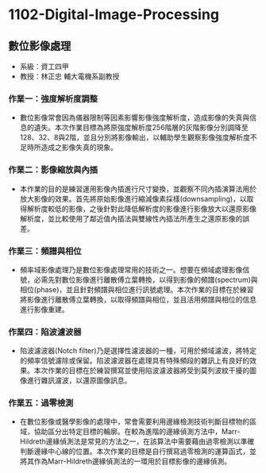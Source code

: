 # 1102-Digital-Image-Processing
## 數位影像處理

- 系級：資工四甲
- 教授：林正忠 輔大電機系副教授

### 作業一：強度解析度調整
- 數位影像常會因為儀器限制等因素影響影像強度解析度，造成影像的失真與信息的遺失。本次作業目標為將原強度解析度256階層的灰階影像分別調降至128、32、8與2階，並且分別將影像輸出，以輔助學生觀察影像強度解析度不足時所造成之影像失真的現象。
### 作業二：影像縮放與內插
- 本作業的目的是練習運用影像內插進行尺寸變換，並觀察不同內插演算法用於放大影像的效果。首先將原始影像進行縮減像素採樣(downsampling)，以取得解析度較低的影像，之後針對此降低解析度的影像進行影像放大以還原影像解析度，並比較使用了鄰近值內插法與雙線性內插法所產生之還原影像的誤差。
### 作業三：頻譜與相位
- 頻率域影像處理乃是數位影像處理常用的技術之一。想要在頻域處理影像信號，必需先對數位影像進行離散傅立葉轉換，以得到影像的頻譜(spectrum)與相位(phase)，並且針對頻譜與相位進行訊號處理。本次作業的目標在於練習將影像進行離散傅立葉轉換，以取得頻譜與相位，並且活用頻譜與相位的信息進行影像重建。
### 作業四：陷波濾波器
- 陷波濾波器(Notch filter)乃是選擇性濾波器的一種，可用於頻域濾波，將特定的頻率信號濾除或保留。陷波濾波器在處理具有特殊頻段的雜訊上有良好的效果。本次作業的目標在於練習撰寫並使用陷波濾波器將受到莫列波紋干擾的圖像進行雜訊濾波，以還原圖像訊息。
### 作業五：過零檢測
- 在數位影像或醫學影像的處理中，常會需要利用邊緣檢測技術判斷目標物的區域，協助區分出特定目標的輪廓。在較為進階的邊緣偵測方法中，Marr-Hildreth邊緣偵測法是常見的方法之一，在該算法中需要藉由過零檢測以準確判斷邊緣中心線的位置。本次作業的目標是自行撰寫過零檢測的運算函式，並將其作為Marr-Hildreth邊緣偵測法的一環用於目標影像的邊緣偵測。
